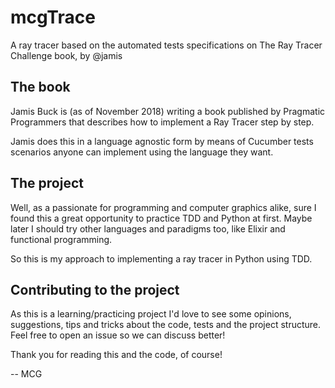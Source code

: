 # mcgTrace
A ray tracer based on the automated tests specifications on The Ray Tracer Challenge book, by @jamis

## The book
Jamis Buck is (as of November 2018) writing a book published by Pragmatic Programmers that describes how to implement a Ray Tracer step by step.

Jamis does this in a language agnostic form by means of Cucumber tests scenarios anyone can implement using the language they want.

## The project
Well, as a passionate for programming and computer graphics alike, sure I found this a great opportunity to practice TDD and Python at first. Maybe later I should try other languages and paradigms too, like Elixir and functional programming.

So this is my approach to implementing a ray tracer in Python using TDD.

## Contributing to the project
As this is a learning/practicing project I'd love to see some opinions, suggestions, tips and tricks about the code, tests and the project structure. Feel free to open an issue so we can discuss better!

Thank you for reading this and the code, of course!

--
MCG
